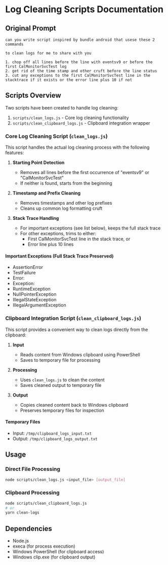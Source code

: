 # Log Cleaning Scripts Documentation

## Original Prompt
```
can you write script inspired by bundle android that usese these 2 commands 

to clean logs for me to share with you

1. chop off all lines before the line with eventsv9 or before the first CalMonitorSvcTest log
2. get rid of the time stamp and other cruft before the line status 
3. cut any exceptions to the first CalMonitorSvcTest line in the stacktrace if it exists or the error line plus 10 if not
```

## Scripts Overview

Two scripts have been created to handle log cleaning:

1. `scripts/clean_logs.js` - Core log cleaning functionality
2. `scripts/clean_clipboard_logs.js` - Clipboard integration wrapper

### Core Log Cleaning Script (`clean_logs.js`)

This script handles the actual log cleaning process with the following features:

1. **Starting Point Detection**
   - Removes all lines before the first occurrence of "eventsv9" or "CalMonitorSvcTest"
   - If neither is found, starts from the beginning

2. **Timestamp and Prefix Cleaning**
   - Removes timestamps and other log prefixes
   - Cleans up common log formatting cruft

3. **Stack Trace Handling**
   - For important exceptions (see list below), keeps the full stack trace
   - For other exceptions, trims to either:
     - First CalMonitorSvcTest line in the stack trace, or
     - Error line plus 10 lines

#### Important Exceptions (Full Stack Trace Preserved)
- AssertionError
- TestFailure
- Error:
- Exception:
- RuntimeException
- NullPointerException
- IllegalStateException
- IllegalArgumentException

### Clipboard Integration Script (`clean_clipboard_logs.js`)

This script provides a convenient way to clean logs directly from the clipboard:

1. **Input**
   - Reads content from Windows clipboard using PowerShell
   - Saves to temporary file for processing

2. **Processing**
   - Uses `clean_logs.js` to clean the content
   - Saves cleaned output to temporary file

3. **Output**
   - Copies cleaned content back to Windows clipboard
   - Preserves temporary files for inspection

#### Temporary Files
- Input: `/tmp/clipboard_logs_input.txt`
- Output: `/tmp/clipboard_logs_output.txt`

## Usage

### Direct File Processing
```bash
node scripts/clean_logs.js <input_file> [output_file]
```

### Clipboard Processing
```bash
node scripts/clean_clipboard_logs.js
# or
yarn clean-logs
```

## Dependencies
- Node.js
- execa (for process execution)
- Windows PowerShell (for clipboard access)
- Windows clip.exe (for clipboard output)
